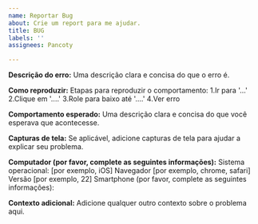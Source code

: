 ```yaml
---
name: Reportar Bug
about: Crie um report para me ajudar.
title: BUG
labels: ''
assignees: Pancoty

---
```


**Descrição do erro:**
Uma descrição clara e concisa do que o erro é.

**Como reproduzir:**
Etapas para reproduzir o comportamento:
1.Ir para '...'
2.Clique em '....'
3.Role para baixo até '....'
4.Ver erro

**Comportamento esperado:**
Uma descrição clara e concisa do que você esperava que acontecesse.

**Capturas de tela:**
Se aplicável, adicione capturas de tela para ajudar a explicar seu problema.

**Computador (por favor, complete as seguintes informações):**
Sistema operacional: [por exemplo, iOS]
Navegador [por exemplo, chrome, safari]
Versão [por exemplo, 22]
Smartphone (por favor, complete as seguintes informações):

**Contexto adicional:**
Adicione qualquer outro contexto sobre o problema aqui.
